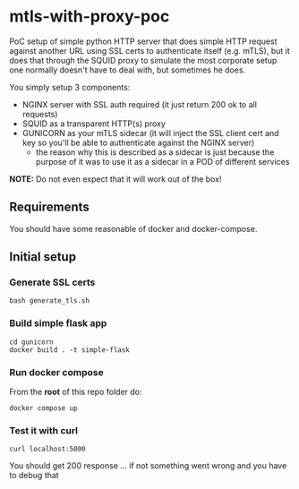 # mtls-with-proxy-poc

PoC setup of simple python HTTP server that does simple HTTP request against another URL using SSL certs to authenticate itself (e.g. mTLS), but it does that through the SQUID proxy to simulate the most corporate setup one normally doesn't have to deal with, but sometimes he does.

You simply setup 3 components:
- NGINX server with SSL auth required (it just return 200 ok to all requests)
- SQUID as a transparent HTTP(s) proxy
- GUNICORN as your mTLS sidecar (it will inject the SSL client cert and key so you'll be able to authenticate against the NGINX server)
  - the reason why this is described as a sidecar is just because the purpose of it was to use it as a sidecar in a POD of different services

**NOTE:** Do not even expect that it will work out of the box!

## Requirements

You should have some reasonable of docker and docker-compose.

## Initial setup

### Generate SSL certs

```
bash generate_tls.sh
```

### Build simple flask app

```
cd gunicorn
docker build . -t simple-flask
```

### Run docker compose

From the **root** of this repo folder do:

```
docker compose up
```

### Test it with curl

```
curl localhost:5000
```

You should get 200 response ... if not something went wrong and you have to debug that
